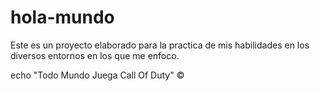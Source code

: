# hola-mundo
Este es un proyecto elaborado para la practica de mis habilidades en los diversos entornos en los que me enfoco.

echo "Todo Mundo Juega Call Of Duty" ©
